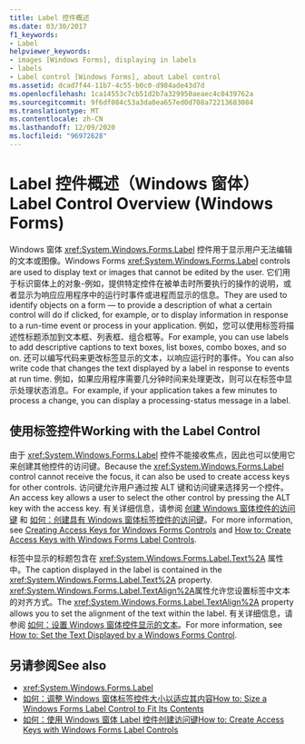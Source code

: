 ```yaml
---
title: Label 控件概述
ms.date: 03/30/2017
f1_keywords:
- Label
helpviewer_keywords:
- images [Windows Forms], displaying in labels
- labels
- Label control [Windows Forms], about Label control
ms.assetid: dcad7f44-11b7-4c55-b0c0-d984ade43d7d
ms.openlocfilehash: 1ca14553c7cb51d2b7a329950aeaec4c0439762a
ms.sourcegitcommit: 9f6df084c53a3da0ea657ed0d708a72213683084
ms.translationtype: MT
ms.contentlocale: zh-CN
ms.lasthandoff: 12/09/2020
ms.locfileid: "96972628"
---
```

# <a name="label-control-overview-windows-forms"></a><span data-ttu-id="b9290-102">Label 控件概述（Windows 窗体）</span><span class="sxs-lookup"><span data-stu-id="b9290-102">Label Control Overview (Windows Forms)</span></span>
<span data-ttu-id="b9290-103">Windows 窗体 <xref:System.Windows.Forms.Label> 控件用于显示用户无法编辑的文本或图像。</span><span class="sxs-lookup"><span data-stu-id="b9290-103">Windows Forms <xref:System.Windows.Forms.Label> controls are used to display text or images that cannot be edited by the user.</span></span> <span data-ttu-id="b9290-104">它们用于标识窗体上的对象-例如，提供特定控件在被单击时所要执行的操作的说明，或者显示为响应应用程序中的运行时事件或进程而显示的信息。</span><span class="sxs-lookup"><span data-stu-id="b9290-104">They are used to identify objects on a form — to provide a description of what a certain control will do if clicked, for example, or to display information in response to a run-time event or process in your application.</span></span> <span data-ttu-id="b9290-105">例如，您可以使用标签将描述性标题添加到文本框、列表框、组合框等。</span><span class="sxs-lookup"><span data-stu-id="b9290-105">For example, you can use labels to add descriptive captions to text boxes, list boxes, combo boxes, and so on.</span></span> <span data-ttu-id="b9290-106">还可以编写代码来更改标签显示的文本，以响应运行时的事件。</span><span class="sxs-lookup"><span data-stu-id="b9290-106">You can also write code that changes the text displayed by a label in response to events at run time.</span></span> <span data-ttu-id="b9290-107">例如，如果应用程序需要几分钟时间来处理更改，则可以在标签中显示处理状态消息。</span><span class="sxs-lookup"><span data-stu-id="b9290-107">For example, if your application takes a few minutes to process a change, you can display a processing-status message in a label.</span></span>  
  
## <a name="working-with-the-label-control"></a><span data-ttu-id="b9290-108">使用标签控件</span><span class="sxs-lookup"><span data-stu-id="b9290-108">Working with the Label Control</span></span>  
 <span data-ttu-id="b9290-109">由于 <xref:System.Windows.Forms.Label> 控件不能接收焦点，因此也可以使用它来创建其他控件的访问键。</span><span class="sxs-lookup"><span data-stu-id="b9290-109">Because the <xref:System.Windows.Forms.Label> control cannot receive the focus, it can also be used to create access keys for other controls.</span></span> <span data-ttu-id="b9290-110">访问键允许用户通过按 ALT 键和访问键来选择另一个控件。</span><span class="sxs-lookup"><span data-stu-id="b9290-110">An access key allows a user to select the other control by pressing the ALT key with the access key.</span></span> <span data-ttu-id="b9290-111">有关详细信息，请参阅 [创建 Windows 窗体控件的访问键](how-to-create-access-keys-for-windows-forms-controls.md) 和 [如何：创建具有 Windows 窗体标签控件的访问键](how-to-create-access-keys-with-windows-forms-label-controls.md)。</span><span class="sxs-lookup"><span data-stu-id="b9290-111">For more information, see [Creating Access Keys for Windows Forms Controls](how-to-create-access-keys-for-windows-forms-controls.md) and [How to: Create Access Keys with Windows Forms Label Controls](how-to-create-access-keys-with-windows-forms-label-controls.md).</span></span>  
  
 <span data-ttu-id="b9290-112">标签中显示的标题包含在 <xref:System.Windows.Forms.Label.Text%2A> 属性中。</span><span class="sxs-lookup"><span data-stu-id="b9290-112">The caption displayed in the label is contained in the <xref:System.Windows.Forms.Label.Text%2A> property.</span></span> <span data-ttu-id="b9290-113"><xref:System.Windows.Forms.Label.TextAlign%2A>属性允许您设置标签中文本的对齐方式。</span><span class="sxs-lookup"><span data-stu-id="b9290-113">The <xref:System.Windows.Forms.Label.TextAlign%2A> property allows you to set the alignment of the text within the label.</span></span> <span data-ttu-id="b9290-114">有关详细信息，请参阅 [如何：设置 Windows 窗体控件显示的文本](how-to-set-the-text-displayed-by-a-windows-forms-control.md)。</span><span class="sxs-lookup"><span data-stu-id="b9290-114">For more information, see [How to: Set the Text Displayed by a Windows Forms Control](how-to-set-the-text-displayed-by-a-windows-forms-control.md).</span></span>  
  
## <a name="see-also"></a><span data-ttu-id="b9290-115">另请参阅</span><span class="sxs-lookup"><span data-stu-id="b9290-115">See also</span></span>

- <xref:System.Windows.Forms.Label>
- [<span data-ttu-id="b9290-116">如何：调整 Windows 窗体标签控件大小以适应其内容</span><span class="sxs-lookup"><span data-stu-id="b9290-116">How to: Size a Windows Forms Label Control to Fit Its Contents</span></span>](how-to-size-a-windows-forms-label-control-to-fit-its-contents.md)
- [<span data-ttu-id="b9290-117">如何：使用 Windows 窗体 Label 控件创建访问键</span><span class="sxs-lookup"><span data-stu-id="b9290-117">How to: Create Access Keys with Windows Forms Label Controls</span></span>](how-to-create-access-keys-with-windows-forms-label-controls.md)
